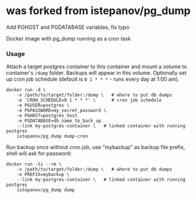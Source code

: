 was forked from istepanov/pg_dump
================
Add PGHOST and PGDATABASE variables, fix typo

Docker image with pg_dump running as a cron task

### Usage

Attach a target postgres container to this container and mount a volume to container's `/dump` folder. Backups will appear in this volume. Optionally set up cron job schedule (default is `0 1 * * *` - runs every day at 1:00 am).

    docker run -d \
        -v /path/to/target/folder:/dump \   # where to put db dumps
        -e 'CRON_SCHEDULE=0 1 * * *' \      # cron job schedule
        -e PGUSER=postgres \
        -e PGPASSWORD=my_secret_password \
        -e PGHOST=postgres_host
        -e PGDATABASE=db_name_to_back_up
        --link my-postgres-container \   # linked container with running postgres
        istepanov/pg_dump dump-cron

Run backup once without cron job, use "mybackup" as backup file prefix, shell will ask for password:

    docker run -ti --rm \
        -v /path/to/target/folder:/dump \   # where to put db dumps
        -e PREFIX=mybackup \
        --link my-postgres-container \   # linked container with running postgres
        istepanov/pg_dump dump
